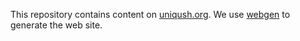 
This repository contains content on [uniqush.org](http://uniqush.org). We use [webgen](http://webgen.rubyforge.org/) to generate the web site.

